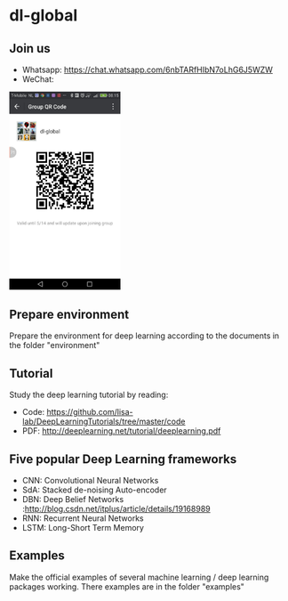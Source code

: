# dl-global
## Join us
- Whatsapp: https://chat.whatsapp.com/6nbTARfHIbN7oLhG6J5WZW
- WeChat:
<img src="images/socialmedia/WeChat.jpg" width="200">

## Prepare environment
Prepare the environment for deep learning according to the documents in the folder "environment"
## Tutorial
Study the deep learning tutorial by reading:
- Code: https://github.com/lisa-lab/DeepLearningTutorials/tree/master/code
- PDF: http://deeplearning.net/tutorial/deeplearning.pdf
## Five popular Deep Learning frameworks
- CNN: Convolutional Neural Networks
- SdA: Stacked de-noising Auto-encoder
- DBN: Deep Belief Networks :http://blog.csdn.net/itplus/article/details/19168989 
- RNN: Recurrent Neural Networks
- LSTM: Long-Short Term Memory
## Examples
Make the official examples of several machine learning / deep learning packages working. There examples are in the folder "examples"
